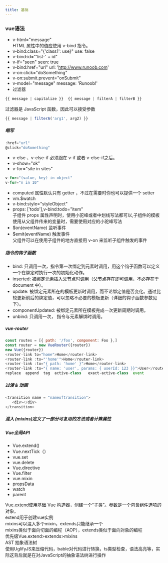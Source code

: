 ```yaml
---
title: 基础
---
```

### vue语法 
* v-html="message"    
HTML 属性中的值应使用 v-bind 指令。
* v-bind:class="{'class1': use}"   use: false
* v-bind:id="'list-' + id"
* v-if="seen" 
seen: true
* v-bind:href="url"  url: 'http://www.runoob.com'
* v-on:click="doSomething"
* v-on:submit.prevent="onSubmit"
* v-model="message"  message: 'Runoob!'
* 过滤器 
```js
{{ message | capitalize }}  {{ message | filterA | filterB }}   
```
过滤器是 JavaScript 函数，因此可以接受参数 
```js
{{ message | filterA('arg1', arg2) }}
```
##### 缩写
```js
:href="url"   
@click="doSomething" 
```
* v-else 、v-else-if 必须跟在 v-if 或者 v-else-if之后。
* v-show="ok"
* v-for="site in sites"  
```js
v-for="(value, key) in object" 
v-for="n in 10" 
```
* computed 属性默认只有 getter ，不过在需要时你也可以提供一个 setter 
* vm.$watch
* v-bind:style="styleObject"
* props: ['todo'],v-bind:todo="item"   
子组件 props 属性声明时，使用小驼峰或者中划线写法都可以,子组件的模板使用从父组件传来的变量时，需要使用对应的小驼峰写法
* $on(eventName) 监听事件
* $emit(eventName) 触发事件  
父组件可以在使用子组件的地方直接用 v-on 来监听子组件触发的事件

##### 指令的钩子函数
* bind: 只调用一次，指令第一次绑定到元素时调用，用这个钩子函数可以定义一个在绑定时执行一次的初始化动作。
* inserted: 被绑定元素插入父节点时调用（父节点存在即可调用，不必存在于 document 中）。
* update: 被绑定元素所在的模板更新时调用，而不论绑定值是否变化。通过比较更新前后的绑定值，可以忽略不必要的模板更新（详细的钩子函数参数见下）。
* componentUpdated: 被绑定元素所在模板完成一次更新周期时调用。
* unbind: 只调用一次， 指令与元素解绑时调用。

##### vue-router
```js
const routes = [{ path: '/foo', component: Foo },]
const router = new VueRouter({router})
new Vue({router})
<router-link to="home">Home</router-link>
<router-link :to="'home'">Home</router-link>
<router-link :to="{ path: 'home' }">Home</router-link>
<router-link :to="{ name: 'user', params: { userId: 123 }}">User</router-link>
replace  append  tag  active-class   exact-active-class  event
```
##### 过渡 & 动画
```js
<transition name = "nameoftransition">
   <div></div>
</transition>
```
##### 混入 (mixins)定义了一部分可复用的方法或者计算属性
##### Vue全局API
* Vue.extend()  
* Vue.nextTick（）
* vue.set
* vue.delete
* Vue.directive
* Vue.filter
* vue.mixin
* propsData
* watch
* parent

Vue.extend使用基础 Vue 构造器，创建一个“子类”。参数是一个包含组件选项的对象。   
extend用于创建vue实例   
mixins可以混入多个mixin，extends只能继承一个   
mixins类似于面向切面的编程（AOP），extends类似于面向对象的编程   
优先级Vue.extend>extends>mixins   
AST  抽象语法树   
使用UglifyJS来压缩代码，bable对代码进行转换，ts类型检查，语法高亮等，实际这背后就是在对JavaScript的抽象语法树进行操作   

